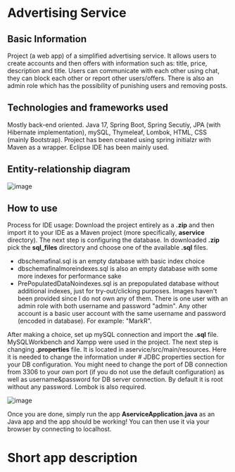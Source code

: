 # Advertising Service
## Basic Information
Project (a web app) of a simplified advertising service. It allows users to create accounts and then offers with information such as: title, price, description and title. Users can communicate with each other using chat, they can block each other or report other users/offers. There is also an admin role which has the possibility of punishing users and removing posts.
## Technologies and frameworks used
Mostly back-end oriented. Java 17, Spring Boot, Spring Secutiy, JPA (with Hibernate implementation), mySQL, Thymeleaf, Lombok, HTML, CSS (mainly Bootstrap). Project has been created using spring initialzr with Maven as a wrapper. Eclipse IDE has been mainly used.
## Entity-relationship diagram
![image](https://user-images.githubusercontent.com/106389146/215003020-096e5ea3-fe99-4ceb-bb34-4112baf1cd6f.png)
## How to use
Process for IDE usage: 
Download the project entirely as a **.zip** and then import it to your IDE as a Maven project (more specifically, **aservice** directory). 
The next step is configuring the database. In downloaded **.zip** pick the **sql_files** directory and choose one of the available **.sql** files.
- dbschemafinal.sql is an empty database with basic index choice
- dbschemafinalmoreindexes.sql is also an empty database with some more indexes for performance sake
- PrePopulatedDataNoindexes.sql is an prepopulated database without additional indexes, just for try-out/clicking purposes. Images haven't been provided since I do not own any of them. There is one user with an admin role with both username and password "admin". Any other account is a basic user account with the same username and password (encoded in database). For example: "MarkR".

After making a choice, set up mySQL connection and import the **.sql** file. MySQLWorkbench and Xampp were used in the project. The next step is changing **.properties** file. It is located in aservice/src/main/resources. Here it is needed to change the information under # JDBC properties section for your DB configuration. You might need to change the port of DB connection from 3306 to your own port (if you do not use the default configuration) as well as username&password for DB server connection. By default it is root without any password. Lombok is also required.

![image](https://user-images.githubusercontent.com/106389146/215005908-da55f92f-49b2-464d-a8c4-63da0a26a130.png)

Once you are done, simply run the app **AserviceApplication.java** as an Java app and the app should be working! You can then use it via your browser by connecting to localhost.

# Short app description <TO DO>


